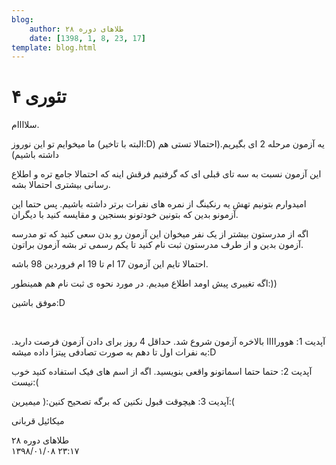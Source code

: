 ```yaml
---
blog:
    author: طلاهای دوره ۲۸
    date: [1398, 1, 8, 23, 17]
template: blog.html
---
```

# تئوری ۴

<div class="cnt">
<p>سلاااام.</p>
<p>ما میخوایم تو این نوروز (البته با تاخیر:D) یه آزمون مرحله 2 ای بگیریم.(احتمالا تستی هم داشته باشیم)</p>
<p>این آزمون نسبت به سه تای قبلی ای که گرفتیم فرقش اینه که احتمالا جامع تره و اطلاع رسانی بیشتری احتمالا بشه.</p>
<p>امیدوارم بتونیم تهش یه رنکینگ از نمره های نفرات برتر داشته باشیم. پس حتما این آزمونو بدین که بتونین خودتونو بسنجین و مقایسه کنید با دیگران.</p>
<p>اگه از مدرستون بیشتر از یک نفر میخوان این آزمون رو بدن سعی کنید که تو مدرسه آزمون بدین و از طرف مدرستون ثبت نام کنید تا یکم رسمی تر بشه آزمون براتون.</p>
<p>احتمالا تایم این آزمون 17 ام تا 19 ام فروردین 98 باشه.</p>
<p>اگه تغییری پیش اومد اطلاع میدیم. در مورد نحوه ی ثبت نام هم همینطور:))</p>
<p>موفق باشین:D</p>
<p><br/></p>
<p>آپدیت 1: هووراااا بالاخره آزمون شروع شد. حداقل 4 روز برای دادن آزمون فرصت دارید. به نفرات اول تا دهم به صورت تصادفی پیتزا داده میشه:D</p>
<p>آپدیت 2: حتما حتما اسماتونو واقعی بنویسید. اگه از اسم های فیک استفاده کنید خوب نیست:(</p>
<p>آپدیت 3: هیچوقت قبول نکنین که برگه تصحیح کنین:( میمیرین:(</p>
<p>میکائیل قربانی</p>
</div>

<div class="blog-info">
    <div class="blog-author">طلاهای دوره ۲۸</div>
    <div class="blog-date">۱۳۹۸/۰۱/۰۸ ۲۳:۱۷</div>
</div>

